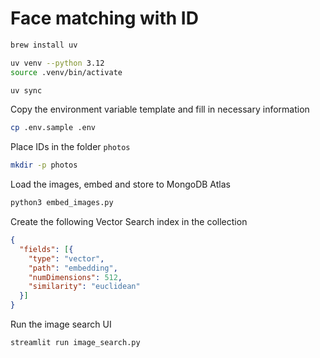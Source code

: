 # Face matching with ID

```bash
brew install uv

uv venv --python 3.12
source .venv/bin/activate

uv sync
```

Copy the environment variable template and fill in necessary information

```bash
cp .env.sample .env
```

Place IDs in the folder `photos`

```bash
mkdir -p photos
```

Load the images, embed and store to MongoDB Atlas

```bash
python3 embed_images.py
```

Create the following Vector Search index in the collection

```json
{
  "fields": [{
    "type": "vector",
    "path": "embedding",
    "numDimensions": 512,
    "similarity": "euclidean"
  }]
}
```

Run the image search UI

```bash
streamlit run image_search.py
```
